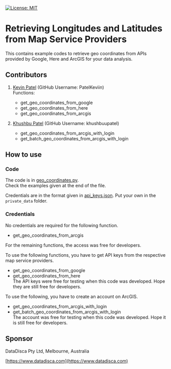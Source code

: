 [![License: MIT](https://img.shields.io/badge/License-MIT-yellow.svg)](https://opensource.org/licenses/MIT)

# Retrieving Longitudes and Latitudes from Map Service Providers  
This contains example codes to retrieve geo coordinates from APIs provided by Google, Here and ArcGIS for your data analysis.

## Contributors
1. [Kevin Patel](https://github.com/PatelKeviin) \(GitHub Username: PatelKeviin\)  
    Functions:  
    - get_geo_coordinates_from_google
    - get_geo_coordinates_from_here
    - get_geo_coordinates_from_arcgis          
        
1. [Khushbu Patel](https://github.com/khushbuupatel) \(GitHub Username: khushbuupatel\)
    - get_geo_coordinates_from_arcgis_with_login
    - get_batch_geo_coordinates_from_arcgis_with_login

## How to use

### Code

The code is in [geo_coordinates.py](./geo_coordinates.py).  
Check the examples given at the end of the file.

Credentials are in the format given in [api_keys.json](./api_keys.json). Put your own in the `private_data` folder.


### Credentials

No credentials are required for the following function.
- get_geo_coordinates_from_arcgis          

For the remaining functions, the access was free for developers.   

To use the following functions, you have to get API keys from the respective map service providers.
- get_geo_coordinates_from_google
- get_geo_coordinates_from_here  
The API keys were free for testing when this code was developed. Hope they are still free for developers.

To use the following, you have to create an account on ArcGIS.
- get_geo_coordinates_from_arcgis_with_login
- get_batch_geo_coordinates_from_arcgis_with_login  
The account was free for testing when this code was developed. Hope it is still free for developers.
   
## Sponsor
DataDisca Pty Ltd, Melbourne, Australia

[https://www.datadisca.com](https://www.datadisca.com)

